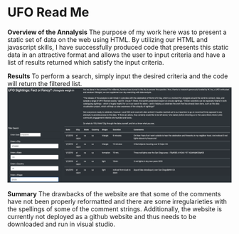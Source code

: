 # UFO Read Me

**Overview of the Annalysis**
The purpose of my work here was to present a static set of data on the web using HTML. By utilizing our HTML and javascript skills, I have successfully produced code that presents this static data in an attractive format and allows the user to input criteria and have a list of results returned which satisfy the input criteria. 

**Results** 
To perform a search, simply input the desired criteria and the code will return the filtered list. 
![alt text](https://github.com/jamesdemott/ufos/blob/main/static/perform_search.png)

**Summary**
The drawbacks of the website are that some of the comments have not been properly reformatted and there are some irregularieties with the spellings of some of the comment strings. Additionally, the website is currently not deployed as a github website and thus needs to be downloaded and run in visual studio. 
